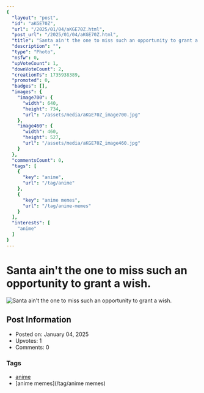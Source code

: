 ```yaml
---
{
  "layout": "post",
  "id": "aKGE70Z",
  "url": "/2025/01/04/aKGE70Z.html",
  "post_url": "/2025/01/04/aKGE70Z.html",
  "title": "Santa ain't the one to miss such an opportunity to grant a wish.",
  "description": "",
  "type": "Photo",
  "nsfw": 0,
  "upVoteCount": 1,
  "downVoteCount": 2,
  "creationTs": 1735938389,
  "promoted": 0,
  "badges": [],
  "images": {
    "image700": {
      "width": 640,
      "height": 734,
      "url": "/assets/media/aKGE70Z_image700.jpg"
    },
    "image460": {
      "width": 460,
      "height": 527,
      "url": "/assets/media/aKGE70Z_image460.jpg"
    }
  },
  "commentsCount": 0,
  "tags": [
    {
      "key": "anime",
      "url": "/tag/anime"
    },
    {
      "key": "anime memes",
      "url": "/tag/anime-memes"
    }
  ],
  "interests": [
    "anime"
  ]
}
---
```


# Santa ain't the one to miss such an opportunity to grant a wish.

![Santa ain't the one to miss such an opportunity to grant a wish.](/assets/media/aKGE70Z_image700.jpg)

## Post Information

- Posted on: January 04, 2025
- Upvotes: 1
- Comments: 0

### Tags

- [anime](/tag/anime)
- [anime memes](/tag/anime memes)
